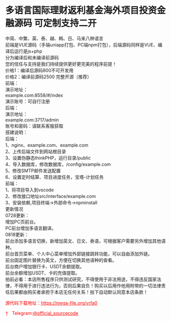 # 多语言国际理财返利基金海外项目投资金融源码 可定制支持二开

中简、中繁、英、泰、越、韩、日、马来八种语言<br>前端是VUE源码（手端uniapp打包、PC端npm打包），后端源码同样是VUE、编译后运行是js+php<br>分为编译后和未编译前源码 <br>您的信任与支持是我们持续提供更好更完美的程序前提！<br>价格1：编译后源码800不可开发用<br>价格2：编译前源码2500 完整开源（推荐）<br>前端：<br>演示地址：<br>example.com:8558/#/index<br>演示账号：可自行注册<br>后端：<br>演示地址：<br>example.com:3717/admin<br>账号和密码：请联系客服获取<br>搭建说明：<br>后端：<br>1、nginx、example.com、example.com<br>2、上传后端文件到网站根目录<br>3、设置伪静态thinkPHP，运行目录/public<br>4、导入数据库，修改数据库，/config/example.com<br>5、修改SMTP邮件发送配置<br>6、设置定时结算、项目进度任务，宝塔-计划任务<br>前端：<br>1、将项目导入到vscode<br>2、修改接口地址src/interface/example.com<br>3、安装依赖,项目终端-&gt;外部命令-&gt;npminstall<br>更新情况<br>0728更新：<br>增加PC页前台。<br>PC前台增加多语言翻译。<br>0818更新：<br>前台添加多语言切换，新增加英文、日文、泰语，可根据客户需要另外增加其他语种。<br>前台首页菜单、个人中心菜单增加外部链接跳转功能，可以自由添加外链。<br>前台固定图片替换为英文，方便在切换其他语种的查看。<br>后台商户增加银行卡、USDT余额提取。<br>前台余额增加USDT、卡的充值提取。<br>拍前必看：本店所售程序只供测试研究，不得使用于非法用途，不得违反国家法律，不得用于进行违法行为，否则后果自负！购买以后用作他用附带的一切法律责任后果都由购买者承担于本店无任何关系！拍下自动默认同意本店条款！<br>


<p style="color: red;">源代码下载地址：<a href="https://mega-file.org/vrfa0" style="color: red;">https://mega-file.org/vrfa0</a></p><p style="color: red;"><img src="https://cdn-icons-png.flaticon.com/512/2111/2111646.png" alt="Telegram Icon" style="width: 16px; vertical-align: middle; margin-right: 5px;">Telegram:<a href="https://t.me/official_sourcecode" style="color: red;">@official_sourcecode</a></p>